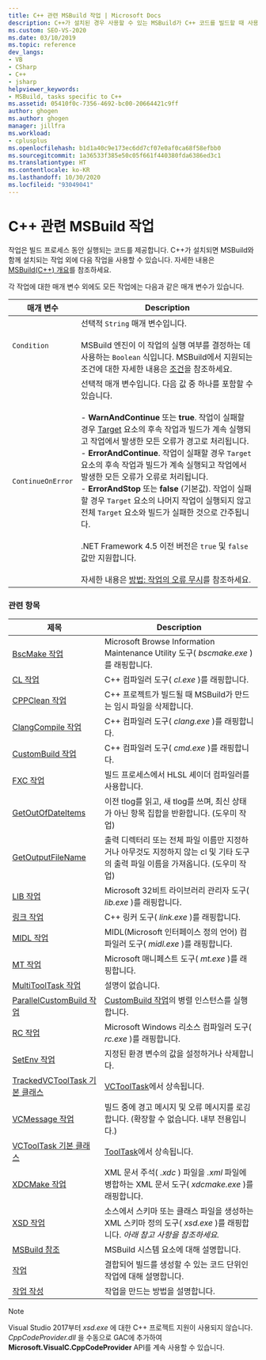 ```yaml
---
title: C++ 관련 MSBuild 작업 | Microsoft Docs
description: C++가 설치된 경우 사용할 수 있는 MSBuild가 C++ 코드를 빌드할 때 사용하는 MSBuild 작업에 대해 알아봅니다.
ms.custom: SEO-VS-2020
ms.date: 03/10/2019
ms.topic: reference
dev_langs:
- VB
- CSharp
- C++
- jsharp
helpviewer_keywords:
- MSBuild, tasks specific to C++
ms.assetid: 05410f0c-7356-4692-bc00-20664421c9ff
author: ghogen
ms.author: ghogen
manager: jillfra
ms.workload:
- cplusplus
ms.openlocfilehash: b1d1a40c9e173ec6dd7cf07e0af0ca68f58efbb0
ms.sourcegitcommit: 1a36533f385e50c05f661f440380fda6386ed3c1
ms.translationtype: HT
ms.contentlocale: ko-KR
ms.lasthandoff: 10/30/2020
ms.locfileid: "93049041"
---
```

# <a name="msbuild-tasks-specific-to-c"></a>C++ 관련 MSBuild 작업

작업은 빌드 프로세스 동안 실행되는 코드를 제공합니다. C++가 설치되면 MSBuild와 함께 설치되는 작업 외에 다음 작업을 사용할 수 있습니다. 자세한 내용은 [MSBuild(C++) 개요](/cpp/build/msbuild-visual-cpp-overview)를 참조하세요.

 각 작업에 대한 매개 변수 외에도 모든 작업에는 다음과 같은 매개 변수가 있습니다.

| 매개 변수 | Description |
|-------------------| - |
| `Condition` | 선택적 `String` 매개 변수입니다.<br /><br /> MSBuild 엔진이 이 작업의 실행 여부를 결정하는 데 사용하는 `Boolean` 식입니다. MSBuild에서 지원되는 조건에 대한 자세한 내용은 [조건](../msbuild/msbuild-conditions.md)을 참조하세요. |
| `ContinueOnError` | 선택적 매개 변수입니다. 다음 값 중 하나를 포함할 수 있습니다.<br /><br /> -   **WarnAndContinue** 또는 **true**. 작업이 실패할 경우 [Target](../msbuild/target-element-msbuild.md) 요소의 후속 작업과 빌드가 계속 실행되고 작업에서 발생한 모든 오류가 경고로 처리됩니다.<br />-   **ErrorAndContinue**. 작업이 실패할 경우 `Target` 요소의 후속 작업과 빌드가 계속 실행되고 작업에서 발생한 모든 오류가 오류로 처리됩니다.<br />-   **ErrorAndStop** 또는 **false** (기본값). 작업이 실패할 경우 `Target` 요소의 나머지 작업이 실행되지 않고 전체 `Target` 요소와 빌드가 실패한 것으로 간주됩니다.<br /><br /> .NET Framework 4.5 이전 버전은 `true` 및 `false` 값만 지원합니다.<br /><br /> 자세한 내용은 [방법: 작업의 오류 무시](../msbuild/how-to-ignore-errors-in-tasks.md)를 참조하세요. |

### <a name="related-topics"></a>관련 항목

|제목|Description|
|-----------|-----------------|
|[BscMake 작업](../msbuild/bscmake-task.md)|Microsoft Browse Information Maintenance Utility 도구( *bscmake.exe* )를 래핑합니다.|
|[CL 작업](../msbuild/cl-task.md)|C++ 컴파일러 도구( *cl.exe* )를 래핑합니다.|
|[CPPClean 작업](../msbuild/cppclean-task.md)|C++ 프로젝트가 빌드될 때 MSBuild가 만드는 임시 파일을 삭제합니다.|
|[ClangCompile 작업](../msbuild/clangcompile-task.md)|C++ 컴파일러 도구( *clang.exe* )를 래핑합니다.|
|[CustomBuild 작업](../msbuild/custombuild-task.md)|C++ 컴파일러 도구( *cmd.exe* )를 래핑합니다.|
|[FXC 작업](../msbuild/fxc-task.md)|빌드 프로세스에서 HLSL 셰이더 컴파일러를 사용합니다.|
|[GetOutOfDateItems](../msbuild/getoutofdateitems-task.md)|이전 tlog를 읽고, 새 tlog를 쓰며, 최신 상태가 아닌 항목 집합을 반환합니다. (도우미 작업)|
|[GetOutputFileName](../msbuild/getoutputfilename-task.md)|출력 디렉터리 또는 전체 파일 이름만 지정하거나 아무것도 지정하지 않는 cl 및 기타 도구의 출력 파일 이름을 가져옵니다. (도우미 작업)|
|[LIB 작업](../msbuild/lib-task.md)|Microsoft 32비트 라이브러리 관리자 도구( *lib.exe* )를 래핑합니다.|
|[링크 작업](../msbuild/link-task.md)|C++ 링커 도구( *link.exe* )를 래핑합니다.|
|[MIDL 작업](../msbuild/midl-task.md)|MIDL(Microsoft 인터페이스 정의 언어) 컴파일러 도구( *midl.exe* )를 래핑합니다.|
|[MT 작업](../msbuild/mt-task.md)|Microsoft 매니페스트 도구( *mt.exe* )를 래핑합니다.|
|[MultiToolTask 작업](../msbuild/multitooltask-task.md)|설명이 없습니다.|
|[ParallelCustomBuild 작업](../msbuild/parallelcustombuild-task.md)|[CustomBuild 작업](../msbuild/custombuild-task.md)의 병렬 인스턴스를 실행합니다.|
|[RC 작업](../msbuild/rc-task.md)|Microsoft Windows 리소스 컴파일러 도구( *rc.exe* )를 래핑합니다.|
|[SetEnv 작업](../msbuild/setenv-task.md)|지정된 환경 변수의 값을 설정하거나 삭제합니다.|
|[TrackedVCToolTask 기본 클래스](../msbuild/trackedvctooltask-base-class.md)|[VCToolTask](../msbuild/vctooltask-base-class.md)에서 상속됩니다.|
|[VCMessage 작업](../msbuild/vcmessage-task.md)|빌드 중에 경고 메시지 및 오류 메시지를 로깅합니다. (확장할 수 없습니다. 내부 전용입니다.)|
|[VCToolTask 기본 클래스](../msbuild/vctooltask-base-class.md)|[ToolTask](/dotnet/api/microsoft.build.utilities.tooltask)에서 상속됩니다.|
|[XDCMake 작업](../msbuild/xdcmake-task.md)|XML 문서 주석( *.xdc* ) 파일을 *.xml* 파일에 병합하는 XML 문서 도구( *xdcmake.exe* )를 래핑합니다.|
|[XSD 작업](../msbuild/xsd-task.md)|소스에서 스키마 또는 클래스 파일을 생성하는 XML 스키마 정의 도구( *xsd.exe* )를 래핑합니다. *아래 참고 사항을 참조하세요.*|
|[MSBuild 참조](../msbuild/msbuild-reference.md)|MSBuild 시스템 요소에 대해 설명합니다.|
|[작업](../msbuild/msbuild-tasks.md)|결합되어 빌드를 생성할 수 있는 코드 단위인 작업에 대해 설명합니다.|
|[작업 작성](../msbuild/task-writing.md)|작업을 만드는 방법을 설명합니다.|

> [!NOTE]
> Visual Studio 2017부터 *xsd.exe* 에 대한 C++ 프로젝트 지원이 사용되지 않습니다. *CppCodeProvider.dll* 을 수동으로 GAC에 추가하여 **Microsoft.VisualC.CppCodeProvider** API를 계속 사용할 수 있습니다.
